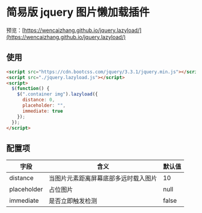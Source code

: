 # 简易版 jquery 图片懒加载插件

预览：[https://wencaizhang.github.io/jquery.lazyload/](https://wencaizhang.github.io/jquery.lazyload/)

## 使用

```html
<script src="https://cdn.bootcss.com/jquery/3.3.1/jquery.min.js"></script>
<script src="./jquery.lazyload.js"></script>
<script>
  $(function() {
    $(".container img").lazyload({
      distance: 0,
      placeholder: "",
      immediate: true
    });
  });
</script>
```

## 配置项

| 字段        | 含义                                 | 默认值 |
| ----------- | ------------------------------------ | ------ |
| distance    | 当图片元素距离屏幕底部多远时载入图片 | 10     |
| placeholder | 占位图片                             | null   |
| immediate   | 是否立即触发检测                     | false  |
